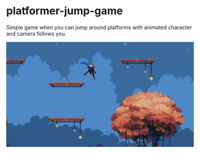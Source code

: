# platformer-jump-game

Simple game when you can jump around platforms with animated character and camera follows you.

<img src='preview.jpg' />
